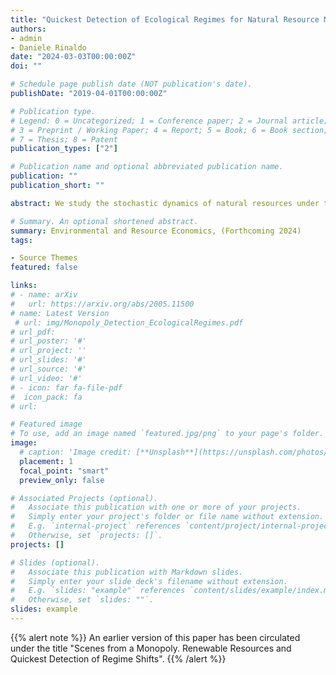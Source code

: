 ```yaml
---
title: "Quickest Detection of Ecological Regimes for Natural Resource Management"
authors:
- admin
- Daniele Rinaldo
date: "2024-03-03T00:00:00Z"
doi: ""

# Schedule page publish date (NOT publication's date).
publishDate: "2019-04-01T00:00:00Z"

# Publication type.
# Legend: 0 = Uncategorized; 1 = Conference paper; 2 = Journal article;
# 3 = Preprint / Working Paper; 4 = Report; 5 = Book; 6 = Book section;
# 7 = Thesis; 8 = Patent
publication_types: ["2"]

# Publication name and optional abbreviated publication name.
publication: ""
publication_short: ""

abstract: We study the stochastic dynamics of natural resources under the threat of ecological regime shifts. We establish a Pareto optimal framework of regime shift detection under uncertainty that minimizes the delay with which economic agents become aware of the shift. We integrate ecosystem surveillance in the formation of optimal resource extraction policies. We fully solve the case of a profit-maximizing monopolist, study its response to regime shift detection and show the generality of our framework by extending our results to other decision makers and functional forms. We apply our framework to the case of the Cantareira water reservoir in Sao Paulo, Brazil, and study the events that led to its depletion and the consequent water supply crisis.

# Summary. An optional shortened abstract.
summary: Environmental and Resource Economics, (Forthcoming 2024)
tags:

- Source Themes
featured: false

links: 
# - name: arXiv
#   url: https://arxiv.org/abs/2005.11500
# name: Latest Version
 # url: img/Monopoly_Detection_EcologicalRegimes.pdf
# url_pdf: 
# url_poster: '#'
# url_project: ''
# url_slides: '#'
# url_source: '#'
# url_video: '#'
# - icon: far fa-file-pdf
#  icon_pack: fa
# url: 

# Featured image
# To use, add an image named `featured.jpg/png` to your page's folder. 
image:
  # caption: 'Image credit: [**Unsplash**](https://unsplash.com/photos/s9CC2SKySJM)'
  placement: 1
  focal_point: "smart"
  preview_only: false

# Associated Projects (optional).
#   Associate this publication with one or more of your projects.
#   Simply enter your project's folder or file name without extension.
#   E.g. `internal-project` references `content/project/internal-project/index.md`.
#   Otherwise, set `projects: []`.
projects: []

# Slides (optional).
#   Associate this publication with Markdown slides.
#   Simply enter your slide deck's filename without extension.
#   E.g. `slides: "example"` references `content/slides/example/index.md`.
#   Otherwise, set `slides: ""`.
slides: example
---
```


{{% alert note %}}
An earlier version of this paper has been circulated under the title "Scenes from a Monopoly. Renewable Resources and Quickest Detection of Regime Shifts".
{{% /alert %}}


